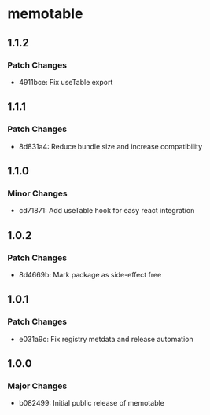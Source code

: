 # memotable

## 1.1.2

### Patch Changes

- 4911bce: Fix useTable export

## 1.1.1

### Patch Changes

- 8d831a4: Reduce bundle size and increase compatibility

## 1.1.0

### Minor Changes

- cd71871: Add useTable hook for easy react integration

## 1.0.2

### Patch Changes

- 8d4669b: Mark package as side-effect free

## 1.0.1

### Patch Changes

- e031a9c: Fix registry metdata and release automation

## 1.0.0

### Major Changes

- b082499: Initial public release of memotable
